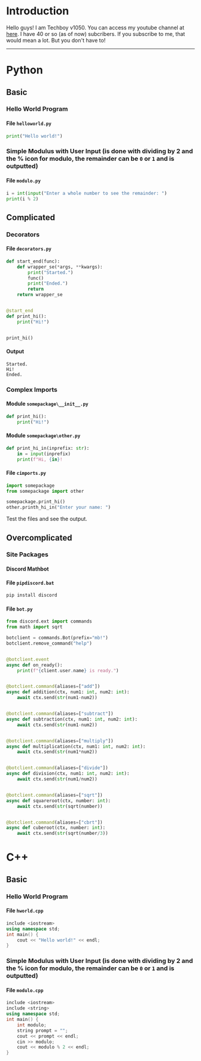 # Introduction
Hello guys! I am Techboy v1050. You can access my youtube channel at [here](https://www.youtube.com/channel/UCzbYYyFvd5lXhEK_EdnPkTw). I have 40 or so (as of now) subcribers.
If you subscribe to me, that would mean a lot. But you don't have to!
***
# Python
## Basic
### Hello World Program
#### File `helloworld.py`
```py
print("Hello world!")
```
### Simple Modulus with User Input (is done with dividing by 2 and the % icon for modulo, the remainder can be `0` or `1` and is outputted)
#### File `modulo.py`
```py
i = int(input("Enter a whole number to see the remainder: ")
print(i % 2)
```
## Complicated
### Decorators
#### File `decorators.py`
```py
def start_end(func):
	def wrapper_se(*args, **kwargs):
		print("Started.")
		func()
		print("Ended.")
		return
	return wrapper_se


@start_end
def print_hi():
	print("Hi!")


print_hi()
```
#### Output
```
Started.
Hi!
Ended.
```
### Complex Imports
#### Module `somepackage\__init__.py`
```py
def print_hi():
	print("Hi!")
```
#### Module `somepackage\other.py`
```py
def print_hi_in(inprefix: str):
	in = input(inprefix)
	print(f"Hi, {in}!
```
#### File `cimports.py`
```py
import somepackage
from somepackage import other

somepackage.print_hi()
other.printh_hi_in("Enter your name: ")
```
Test the files and see the output.
## Overcomplicated
### Site Packages
#### Discord Mathbot
#### File `pipdiscord.bat`
```bat
pip install discord
```
#### File `bot.py`
```py
from discord.ext import commands
from math import sqrt

botclient = commands.Bot(prefix="mb!")
botclient.remove_command("help")


@botclient.event
async def on_ready():
	print(f"{client.user.name} is ready.")


@botclient.command(aliases=["add"])
async def addition(ctx, num1: int, num2: int):
	await ctx.send(str(num1-num2))


@botclient.command(aliases=["subtract"])
async def subtraction(ctx, num1: int, num2: int):
	await ctx.send(str(num1-num2))


@botclient.command(aliases=["multiply"])
async def multiplication(ctx, num1: int, num2: int):
	await ctx.send(str(num1*num2))


@botclient.command(aliases=["divide"])
async def division(ctx, num1: int, num2: int):
	await ctx.send(str(num1/num2))


@botclient.command(aliases=["sqrt"])
async def squareroot(ctx, number: int):
	await ctx.send(str(sqrt(number))


@botclient.command(aliases=["cbrt"])
async def cuberoot(ctx, number: int):
	await ctx.send(str(sqrt(number/3))

```
# C++
## Basic
### Hello World Program
#### File `hworld.cpp`
```cpp
include <iostream>
using namespace std;
int main() {
	cout << "Hello world!" << endl;
}
```
### Simple Modulus with User Input (is done with dividing by 2 and the % icon for modulo, the remainder can be `0` or `1` and is outputted)
#### File `modulo.cpp`
```cpp
include <iostream>
include <string>
using namespace std;
int main() {
	int modulo;
	string prompt = "";
	cout << prompt << endl;
	cin >> modulo;
	cout << modulo % 2 << endl; 
}
```
